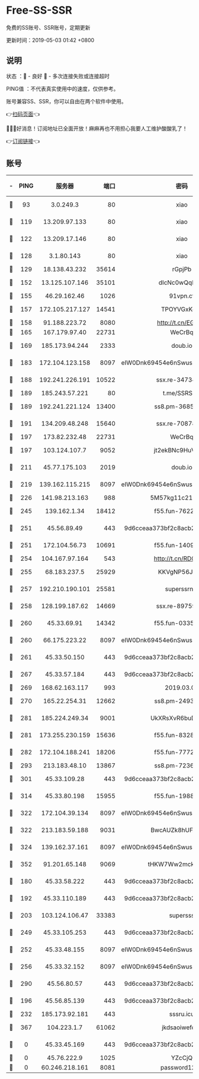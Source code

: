 # Free-SS-SSR

免费的SS账号、SSR账号，定期更新

更新时间：2019-05-03 01:42 +0800

## 说明

状态     ：🙂 - 良好 🙁 - 多次连接失败或连接超时

PING值   ：不代表真实使用中的速度，仅供参考。

账号兼容SS、SSR，你可以自由在两个软件中使用。

👉[扫码页面](https://liesauer.github.io/Free-SS-SSR/)👈

🎉🎉🎉好消息！订阅地址已全面开放！麻麻再也不用担心我要人工维护酸酸乳了！

👉[订阅链接](https://www.liesauer.net/yogurt/subscribe?ACCESS_TOKEN=DAYxR3mMaZAsaqUb)👈

## 账号

|-|PING|服务器|端口|密码|加密方式|区域|
|:----:|:----:|:-----:|-----:|:----:|:----:|:----:|
|🙂|93|3.0.249.3|80|xiao|aes-128-ctr|SG|
|🙂|119|13.209.97.133|80|xiao|aes-128-ctr|KR|
|🙂|122|13.209.17.146|80|xiao|aes-128-ctr|KR|
|🙂|128|3.1.80.143|80|xiao|aes-128-ctr|SG|
|🙂|129|18.138.43.232|35614|rGpjPb|rc4-md5|SG|
|🙂|152|13.125.107.146|35101|dIcNc0wQqMzU|aes-256-cfb|KR|
|🙂|155|46.29.162.46|1026|91vpn.cf|rc4-md5|RU|
|🙂|157|172.105.217.127|14541|TPOYVGxKglpi|aes-256-cfb|JP|
|🙂|158|91.188.223.72|8080|http://t.cn/EGJIyrl|rc4-md5|RU|
|🙂|165|167.179.97.40|22731|WeCrBq|rc4-md5|JP|
|🙂|169|185.173.94.244|2333|doub.io|aes-128-ctr|RU|
|🙂|183|172.104.123.158|8097|eIW0Dnk69454e6nSwuspv9DmS201tQ0D|aes-256-cfb|JP|
|🙂|188|192.241.226.191|10522|ssx.re-34734043|aes-256-cfb|US|
|🙂|189|185.243.57.221|80|t.me/SSRSUB|rc4-md5|US|
|🙂|189|192.241.221.124|13400|ss8.pm-36858773|aes-256-cfb|US|
|🙂|191|134.209.48.248|15640|ssx.re-70878425|aes-256-cfb|US|
|🙂|197|173.82.232.48|22731|WeCrBq|rc4-md5|US|
|🙂|197|103.124.107.7|9052|jt2ekBNc9HuVtm2a|aes-256-cfb|US|
|🙂|211|45.77.175.103|2019|doub.io|aes-128-ctr|SG|
|🙂|219|139.162.115.215|8097|eIW0Dnk69454e6nSwuspv9DmS201tQ0D|aes-256-cfb|JP|
|🙂|226|141.98.213.163|988|5M57kg11c214qDmK|chacha20|KR|
|🙂|245|139.162.1.34|18412|f55.fun-76221850|aes-256-cfb|SG|
|🙂|251|45.56.89.49|443|9d6cceaa373bf2c8acb22e60b6a58be6|aes-256-cfb|US|
|🙂|251|172.104.56.73|10691|f55.fun-14099948|aes-256-cfb|SG|
|🙂|254|104.167.97.164|543|http://t.cn/RD0D7sx|rc4-md5|CA|
|🙂|255|68.183.237.5|25929|KKVgNP56JeYW|aes-256-cfb|SG|
|🙂|257|192.210.190.101|25581|superssrnet|aes-256-cfb|US|
|🙂|258|128.199.187.62|14669|ssx.re-89759898|aes-256-cfb|SG|
|🙂|260|45.33.69.91|14342|f55.fun-03357689|aes-256-cfb|US|
|🙂|260|66.175.223.22|8097|eIW0Dnk69454e6nSwuspv9DmS201tQ0D|aes-256-cfb|US|
|🙂|261|45.33.50.150|443|9d6cceaa373bf2c8acb22e60b6a58be6|aes-256-cfb|US|
|🙂|267|45.33.57.184|443|9d6cceaa373bf2c8acb22e60b6a58be6|aes-256-cfb|US|
|🙂|269|168.62.163.117|993|2019.03.07|rc4-md5|US|
|🙂|270|165.22.254.31|12662|ss8.pm-24934298|aes-256-cfb|SG|
|🙂|281|185.224.249.34|9001|UkXRsXvR6buDMG2Y|aes-256-cfb|RU|
|🙂|281|173.255.230.159|15636|f55.fun-83286338|aes-256-cfb|US|
|🙂|282|172.104.188.241|18206|f55.fun-77724567|aes-256-cfb|SG|
|🙂|293|213.183.48.10|13867|ss8.pm-72362652|rc4-md5|RU|
|🙂|301|45.33.109.28|443|9d6cceaa373bf2c8acb22e60b6a58be6|aes-256-cfb|US|
|🙂|314|45.33.80.198|15955|f55.fun-19883700|aes-256-cfb|US|
|🙂|322|172.104.39.134|8097|eIW0Dnk69454e6nSwuspv9DmS201tQ0D|aes-256-cfb|SG|
|🙂|322|213.183.59.188|9031|BwcAUZk8hUFAkDGN|aes-256-cfb|NL|
|🙂|324|139.162.37.161|8097|eIW0Dnk69454e6nSwuspv9DmS201tQ0D|aes-256-cfb|SG|
|🙂|352|91.201.65.148|9069|tHKW7Ww2mck9CHQG|aes-256-cfb|IT|
|🙂|180|45.33.58.222|443|9d6cceaa373bf2c8acb22e60b6a58be6|aes-256-cfb|US|
|🙂|192|45.33.110.189|443|9d6cceaa373bf2c8acb22e60b6a58be6|aes-256-cfb|US|
|🙂|203|103.124.106.47|33383|supersss|aes-256-cfb|US|
|🙂|249|45.33.105.253|443|9d6cceaa373bf2c8acb22e60b6a58be6|aes-256-cfb|US|
|🙂|252|45.33.48.155|8097|eIW0Dnk69454e6nSwuspv9DmS201tQ0D|aes-256-cfb|US|
|🙂|256|45.33.32.152|8097|eIW0Dnk69454e6nSwuspv9DmS201tQ0D|aes-256-cfb|US|
|🙂|290|45.56.80.57|443|9d6cceaa373bf2c8acb22e60b6a58be6|aes-256-cfb|US|
|🙁|196|45.56.85.139|443|9d6cceaa373bf2c8acb22e60b6a58be6|aes-256-cfb|US|
|🙁|232|185.173.92.181|443|sssru.icu|rc4-md5|RU|
|🙁|367|104.223.1.7|61062|jkdsaoiwefdsa|aes-256-cfb|US|
|🙁|0|45.33.45.169|443|9d6cceaa373bf2c8acb22e60b6a58be6|aes-256-cfb|US|
|🙁|0|45.76.222.9|1025|YZcCjQ|rc4-md5|JP|
|🙁|0|60.246.218.161|8081|password1234|chacha20|CN|
